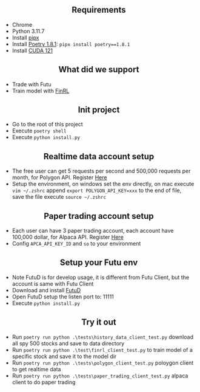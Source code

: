 <h2 align="center"> Requirements </h2>

- Chrome
- Python 3.11.7
- Install [pipx](https://pipx.pypa.io/stable/installation/)
- Install [Poetry 1.8.1](https://python-poetry.org/docs/#installation): `pipx install poetry==1.8.1`
- Install [CUDA 121](https://developer.nvidia.com/cuda-12-1-0-download-archive)


<h2 align="center"> What did we support </h2>

- Trade with Futu
- Train model with [FinRL](https://github.com/AI4Finance-Foundation/FinRL.git)



<h2 align="center"> Init project </h2>

- Go to the root of this project
- Execute `poetry shell`
- Execute `python install.py`
   
<h2 align="center"> Realtime data account setup </h2>

- The free user can get 5 requests per second and 500,000 requests per month, for Polygon API. Register [Here](https://polygon.io/docs)
- Setup the environment, on windows set the env directly, on mac execute `vim ~/.zshrc` append `export POLYGON_API_KEY=xxx` to the end of file, save the file execute `source ~/.zshrc`

<h2 align="center"> Paper trading account setup </h2>

- Each user can have 3 paper trading account, each account have 100,000 dollar, for Alpaca API. Register [Here](https://app.alpaca.markets/paper/dashboard/overview)
- Config `APCA_API_KEY_ID` and `so` to your environment


<h2 align="center"> Setup your Futu env </h2>

- Note FutuD is for develop usage, it is different from Futu Client, but the account is same with Futu Client
- Download and install [FutuD](https://www.futunn.com/en/download/OpenAPI)
- Open FutuD setup the listen port to: 11111
- Execute `python install.py`


<h2 align="center"> Try it out </h2>

- Run `poetry run python .\tests\history_data_client_test.py` download all spy 500 stocks and save to data directory
- Run `poetry run python .\test\finrl_client_test.py` to train model of a specific stock and save it to the model dir
- Run `poetry run python .\tests\polygon_client_test.py` poloygon client to get realtime data
- Run `poetry run python .\tests\paper_trading_client_test.py` alpaca client to do paper trading
